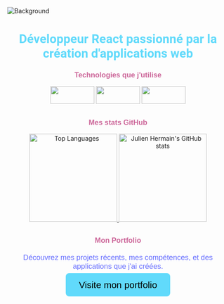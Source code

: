 ![Background](https://media.licdn.com/dms/image/v2/D4E16AQFgkuIJcXmS2A/profile-displaybackgroundimage-shrink_350_1400/profile-displaybackgroundimage-shrink_350_1400/0/1705243846218?e=1741824000&v=beta&t=pRhFj6fzY2HNGwoupv3DHOuWJYH33M23B1eWqrSYTfY)

<h1 align="center" style="color: #61DAFB; font-family: 'Roboto', sans-serif;">Développeur React passionné par la création d'applications web</h1>


<h3 align="center" style="color: #CC6699 ; font-family: 'Poppins', sans-serif;">Technologies que j'utilise</h3>

<p align="center">
  <a href="https://reactjs.org/" target="_blank" rel="noreferrer"><img src="https://img.shields.io/badge/React-61DAFB?style=for-the-badge&logo=react&logoColor=black" width="100" height="40" /></a>
  <a href="https://vitejs.dev/" target="_blank" rel="noreferrer"><img src="https://img.shields.io/badge/Vite-646CFF?style=for-the-badge&logo=vite&logoColor=white" width="100" height="40" /></a>
  <a href="https://sass-lang.com/" target="_blank" rel="noreferrer"><img src="https://img.shields.io/badge/Sass-CC6699?style=for-the-badge&logo=sass&logoColor=white" width="100" height="40" /></a>
</p>

## 
<h3 align="center" style="color: #CC6699; font-family: 'Poppins', sans-serif;">Mes stats GitHub</h3>

<p align="center">
  <a href="https://github.com/julien382">
    <img src="https://github-readme-stats.vercel.app/api/top-langs/?username=julien382&layout=compact" alt="Top Languages" height="200px" />
  </a>
  <a href="https://github.com/julien382">
    <img src="https://github-readme-stats.vercel.app/api?username=julien382&show_icons=true&hide_title=true&count_private=true" alt="Julien Hermain's GitHub stats" height="200px" />
  </a>
</p>

## 
<h3 align="center" style="color: #CC6699; font-family: 'Poppins', sans-serif;">Mon Portfolio</h3>

<p align="center" style="color: #646CFF; font-family: 'Poppins', sans-serif; font-size: 1.2em; text-align: center; margin: 20px auto;">
  Découvrez mes projets récents, mes compétences, et des applications que j'ai créées.
</p>
<p align="center">
  <a href="https://julien382.github.io/portfolioJulienHermain/" class="portfolio-link" style="font-family: 'Poppins', sans-serif; background-color: #61DAFB; color: black; padding: 15px 30px; border-radius: 8px; font-size: 1.5em; text-decoration: none;">Visite mon portfolio</a>
</p>
